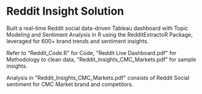 # Reddit Insight Solution

Built a real-time Reddit social data-driven Tableau dashboard with Topic Modeling and Sentiment Analysis in R using the RedditExtractoR Package, leveraged for 600+ brand trends and sentiment insights.

Refer to "Reddit_Code.R" for Code, "Reddit Live Dashboard.pdf" for Methodology to clean data, "Reddit_Insights_CMC_Markets.pdf" for sample insights.

Analysis in "Reddit_Insights_CMC_Markets.pdf" consists of Reddit Social sentiment for CMC Market brand and competitors.
